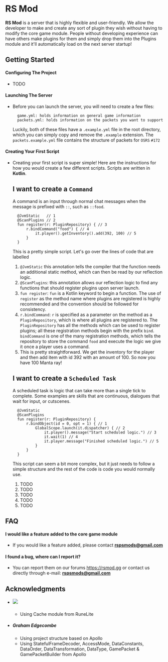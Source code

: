 # RS Mod
**RS Mod** is a server that is highly flexible and user-friendly. We allow the 
developer to make and create any sort of plugin they wish without having to 
modify the core game module. People without developing experience can have 
others make plugins for them and simply drop them into the Plugins module 
and it'll automatically load on the next server startup! 

## Getting Started
#### Configuring The Project
- TODO

#### Launching The Server
- Before you can launch the server, you will need to create a few files:

        game.yml: holds information on general game information
        packets.yml: holds information on the packets you want to support
        
    Luckily, both of these files have a ```.example.yml``` file in the root 
    directory, which you can simply copy and remove the ```.example``` extension.
    The ```packets.example.yml``` file contains the structure of packets for `OSRS` ```#172```

#### Creating Your First Script 
- Creating your first script is super simple! Here are the instructions for how 
    you would create a few different scripts. Scripts are written in **Kotlin**.
    
    I want to create a ``Command``
    -
    A command is an input through normal chat messages when the message is 
    prefixed with `::`, such as `::food`.

        @JvmStatic   // 1
        @ScanPlugins // 2
        fun register(r: PluginRepository) { // 3
            r.bindCommand("food") { // 4
                it.player().getInventory().add(392, 100) // 5                    
            }    
        }
    
    This is a pretty simple script. Let's go over the lines of code that are 
    labelled 
    1. `@JvmStatic` this annotation tells the compiler that the function needs
    an additional static method, which can then be read by our reflection logic.
    2. `@ScanPlugins`: this annotation allows our reflection logic to find any 
    functions that should register plugins upon server launch.
    3. `fun register`: `fun` is a Kotlin keyword to begin a function. 
    The use of `register` as the method name where plugins are registered
    is highly recommended and the convention should be followed for consistency.
    4. `r.bindCommand`: `r` is specified as a parameter on the method as a 
    `PluginRepository`, which is where all plugins are registered to.
    The `PluginRepository` has all the methods which can be used to register 
    plugins; all these registration methods begin with the prefix `bind`.
    `bindCommand` is one of the many registration methods, which tells the repository
    to store the command `food` and execute the logic we give it once a player
    uses a command.
    5. This is pretty straightforward. We get the inventory for the player and
    then add item with id 392 with an amount of 100. So now you have 100 Manta ray!
    
    I want to create a ``Scheduled Task``
    -
    A scheduled task is logic that can take more than a single tick to complete.
    Some examples are skills that are continuous, dialogues that wait for input,
    or cutscenes.
    
        @JvmStatic
        @ScanPlugins
        fun register(r: PluginRepository) {
            r.bindObject(id = 0, opt = 1) { // 1
                GlobalScope.launch(it.dispatcher) { // 2
                    it.player().message("Start scheduled logic.") // 3
                    it.wait(1) // 4
                    it.player.message("Finished scheduled logic.") // 5
                }
            }
        }
    
    This script can seem a bit more complex, but it just needs to follow a simple
    structure and the rest of the code is code you would normally use. 
    
    1. TODO
    2. TODO
    3. TODO
    4. TODO
    5. TODO

## FAQ
#### I would like a feature added to the core game module
- If you would like a feature added, please contact **rspsmods@gmail.com**
#### I found a bug, where can I report it?
- You can report them on our forums https://rsmod.gg or contact us directly 
through e-mail: **rspsmods@gmail.com**

## Acknowledgments

* ##### [![](https://jitpack.io/v/runelite/runelite.svg)](https://jitpack.io/#runelite/runelite) 
    - Using Cache module from RuneLite
* ##### Graham Edgecombe
    - Using project structure based on Apollo
    - Using StatefulFrameDecoder, AccessMode, DataConstants, DataOrder, DataTransformation, DataType, GamePacket & GamePacketBuilder from Apollo
